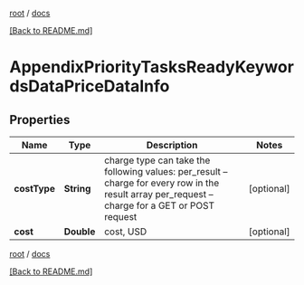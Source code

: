 [root](./../ "root") / [docs](./ "docs")

[[Back to README.md]](./../README.md "[Back to README.md]")

# AppendixPriorityTasksReadyKeywordsDataPriceDataInfo

## Properties

| Name | Type | Description | Notes |
|------------ | ------------- | ------------- | -------------|
|**costType** | **String** | charge type can take the following values: per_result – charge for every row in the result array per_request – charge for a GET or POST request |  [optional] |
|**cost** | **Double** | cost, USD |  [optional] |

[root](./../ "root") / [docs](./ "docs")

[[Back to README.md]](./../README.md "[Back to README.md]")